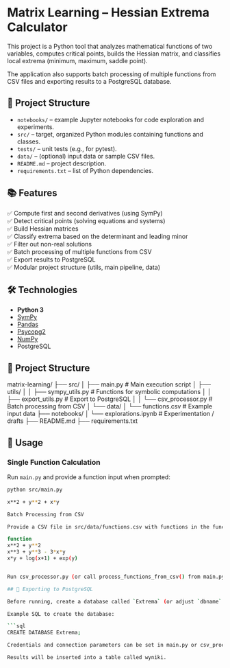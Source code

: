 # Matrix Learning – Hessian Extrema Calculator

This project is a Python tool that analyzes mathematical functions of two variables, computes critical points, builds the Hessian matrix, and classifies local extrema (minimum, maximum, saddle point).

The application also supports batch processing of multiple functions from CSV files and exporting results to a PostgreSQL database.

## 🚀 Project Structure

- `notebooks/` – example Jupyter notebooks for code exploration and experiments.
- `src/` – target, organized Python modules containing functions and classes.
- `tests/` – unit tests (e.g., for pytest).
- `data/` – (optional) input data or sample CSV files.
- `README.md` – project description.
- `requirements.txt` – list of Python dependencies.

## 📚 Features

✅ Compute first and second derivatives (using SymPy)  
✅ Detect critical points (solving equations and systems)  
✅ Build Hessian matrices  
✅ Classify extrema based on the determinant and leading minor  
✅ Filter out non-real solutions  
✅ Batch processing of multiple functions from CSV  
✅ Export results to PostgreSQL  
✅ Modular project structure (utils, main pipeline, data)

## 🛠️ Technologies

- **Python 3**
- [SymPy](https://www.sympy.org)
- [Pandas](https://pandas.pydata.org/)
- [Psycopg2](https://www.psycopg.org/)
- [NumPy](https://numpy.org/)
- PostgreSQL


## 🚀 Project Structure

matrix-learning/
├── src/
│ ├── main.py # Main execution script
│ ├── utils/
│ │ ├── sympy_utils.py # Functions for symbolic computations
│ │ ├── export_utils.py # Export to PostgreSQL
│ │ └── csv_processor.py # Batch processing from CSV
│ └── data/
│ └── functions.csv # Example input data
├── notebooks/
│ └── explorations.ipynb # Experimentation / drafts
├── README.md
├── requirements.txt

## 📝 Usage

### Single Function Calculation

Run `main.py` and provide a function input when prompted:

```bash
python src/main.py

x**2 + y**2 + x*y

Batch Processing from CSV

Provide a CSV file in src/data/functions.csv with functions in the function column:

function
x**2 + y**2
x**3 + y**3 - 3*x*y
x*y + log(x+1) + exp(y)


Run csv_processor.py (or call process_functions_from_csv() from main.py) to process all functions and export results to PostgreSQL.

## 💾 Exporting to PostgreSQL

Before running, create a database called `Extrema` (or adjust `dbname` in the script).

Example SQL to create the database:

```sql
CREATE DATABASE Extrema;

Credentials and connection parameters can be set in main.py or csv_processor.py.

Results will be inserted into a table called wyniki.


